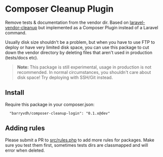 Composer Cleanup Plugin
=======================

Remove tests & documentation from the vendor dir. Based on [laravel-vendor-cleanup](https://github.com/barryvdh/laravel-vendor-cleanup) but implemented as a Composer Plugin instead of a Laravel command.

Usually disk size shouldn't be a problem, but when you have to use FTP to deploy or have very limited disk space,
you can use this package to cut down the vendor directory by deleting files that aren't used in production (tests/docs etc).

> **Note:** This package is still experimental, usage in production is not recommended.
> In normal circumstances, you shouldn't care about disk space! Try deploying with SSH/Git instead.

## Install

Require this package in your composer.json:

      "barryvdh/composer-cleanup-login": "0.1.x@dev"

## Adding rules

Please submit a PR to [src/rules.php](https://github.com/barryvdh/composer-cleanup-plugin/blob/master/src/rules.php) to add more rules for packages.
Make sure you test them first, sometimes tests dirs are classmapped and will error when deleted.

